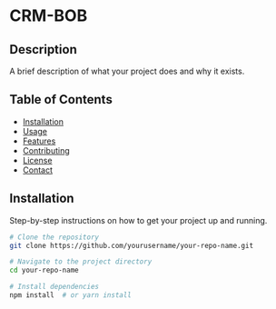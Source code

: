 # CRM-BOB

## Description
A brief description of what your project does and why it exists.

## Table of Contents
- [Installation](#installation)
- [Usage](#usage)
- [Features](#features)
- [Contributing](#contributing)
- [License](#license)
- [Contact](#contact)

## Installation
Step-by-step instructions on how to get your project up and running. 

```bash
# Clone the repository
git clone https://github.com/yourusername/your-repo-name.git

# Navigate to the project directory
cd your-repo-name

# Install dependencies
npm install  # or yarn install
